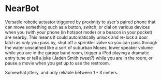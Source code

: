 # NearBot
Versatile robotic actuator triggered by proximity to user's paired phone that can move something such as a button, switch, or dial on various devices when you (with your phone (in hotspot mode) or a beacon in your pocket) are nearby. This means it could automatically unlock and re-lock a door latch as *only you* pass by, shut off a sprinkler valve so you can pass through the water unscathed like a sort of suburban Moses, lower speaker volume while you are in the garage band room, trigger a iPod playing a dramatic entry tune or tell a joke (Jaden Smith tweet?) while you are in the room, or pause a movie when you get up to use the restroom.

Somewhat jittery, and only reliable between 1 - 3 meters.
